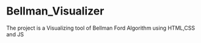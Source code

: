 # Bellman_Visualizer
The project is a Visualizing tool of Bellman Ford Algorithm using HTML,CSS and JS

